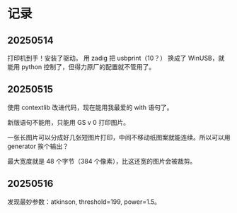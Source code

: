 # 记录

## 20250514

打印机到手！安装了驱动。
用 zadig 把 usbprint（10？） 换成了 WinUSB，就能用 python 控制了，但得力原厂的配置就不管用了。

## 20250515

使用 contextlib 改进代码，现在能用我最爱的 with 语句了。

新版语句不能用，只能用 GS v 0 打印图片。

一张长图片可以分成好几张短图片打印，中间不移动纸图案就能连续。所以可以用 generator 挨个输出？

最大宽度就是 48 个字节（384 个像素），比这还宽的图片会被裁剪。

## 20250516

发现最妙参数：atkinson, threshold=199, power=1.5。
